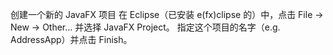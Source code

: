 创建一个新的 JavaFX 项目
在 Eclipse（已安装 e(fx)clipse 的）中，点击 File -> New -> Other… 
并选择 JavaFX Project。 指定这个项目的名字（e.g. AddressApp）并点击 Finish。



